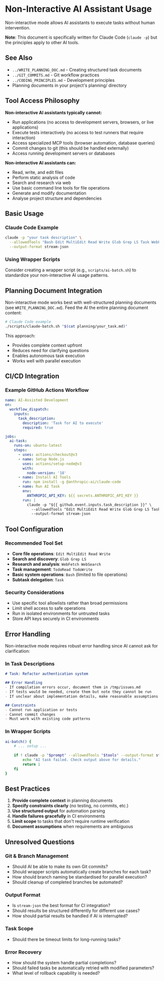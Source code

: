 # Non-Interactive AI Assistant Usage

Non-interactive mode allows AI assistants to execute tasks without human intervention.

**Note**: This document is specifically written for Claude Code (`claude -p`) but the principles apply to other AI tools.

## See Also

- `../WRITE_PLANNING_DOC.md` - Creating structured task documents
- `../GIT_COMMITS.md` - Git workflow practices
- `../CODING_PRINCIPLES.md` - Development principles
- Planning documents in your project's planning/ directory

## Tool Access Philosophy

**Non-interactive AI assistants typically cannot:**
- Run applications (no access to development servers, browsers, or live applications)
- Execute tests interactively (no access to test runners that require interaction)
- Access specialized MCP tools (browser automation, database queries)
- Commit changes to git (this should be handled externally)
- Access running development servers or databases

**Non-interactive AI assistants can:**
- Read, write, and edit files
- Perform static analysis of code
- Search and research via web
- Use basic command line tools for file operations
- Generate and modify documentation
- Analyse project structure and dependencies

## Basic Usage

### Claude Code Example
```bash
claude -p "your task description" \
  --allowedTools "Bash Edit MultiEdit Read Write Glob Grep LS Task WebFetch WebSearch TodoRead TodoWrite" \
  --output-format stream-json
```

### Using Wrapper Scripts

Consider creating a wrapper script (e.g., `scripts/ai-batch.sh`) to standardize your non-interactive AI usage patterns.

## Planning Document Integration

Non-interactive mode works best with well-structured planning documents (see `WRITE_PLANNING_DOC.md`). Feed the AI the entire planning document content:

```bash
# Claude Code example
./scripts/claude-batch.sh "$(cat planning/your_task.md)"
```

This approach:
- Provides complete context upfront
- Reduces need for clarifying questions
- Enables autonomous task execution
- Works well with parallel execution

## CI/CD Integration

### Example GitHub Actions Workflow
```yaml
name: AI-Assisted Development
on:
  workflow_dispatch:
    inputs:
      task_description:
        description: 'Task for AI to execute'
        required: true

jobs:
  ai-task:
    runs-on: ubuntu-latest
    steps:
      - uses: actions/checkout@v3
      - name: Setup Node.js
        uses: actions/setup-node@v3
        with:
          node-version: '18'
      - name: Install AI Tools
        run: npm install -g @anthropic-ai/claude-code
      - name: Run AI Task
        env:
          ANTHROPIC_API_KEY: ${{ secrets.ANTHROPIC_API_KEY }}
        run: |
          claude -p "${{ github.event.inputs.task_description }}" \
            --allowedTools "Edit MultiEdit Read Write Glob Grep LS Task WebFetch WebSearch" \
            --output-format stream-json
```

## Tool Configuration

### Recommended Tool Set
- **Core file operations**: `Edit MultiEdit Read Write`
- **Search and discovery**: `Glob Grep LS`
- **Research and analysis**: `WebFetch WebSearch`
- **Task management**: `TodoRead TodoWrite`
- **Basic system operations**: `Bash` (limited to file operations)
- **Subtask delegation**: `Task`

### Security Considerations
- Use specific tool allowlists rather than broad permissions
- Limit shell access to safe operations
- Run in isolated environments for untrusted tasks
- Store API keys securely in CI environments

## Error Handling

Non-interactive mode requires robust error handling since AI cannot ask for clarification:

### In Task Descriptions
```markdown
# Task: Refactor authentication system

## Error Handling
- If compilation errors occur, document them in /tmp/issues.md
- If tests would be needed, create them but note they cannot be run
- If unclear about implementation details, make reasonable assumptions and document them

## Constraints  
- Cannot run application or tests
- Cannot commit changes
- Must work with existing code patterns
```

### In Wrapper Scripts
```bash
ai-batch() {
    # ... setup ...
    
    if ! claude -p "$prompt" --allowedTools "$tools" --output-format stream-json; then
        echo "AI task failed. Check output above for details."
        return 1
    fi
}
```

## Best Practices

1. **Provide complete context** in planning documents
2. **Specify constraints clearly** (no testing, no commits, etc.)
3. **Use structured output** for automation parsing
4. **Handle failures gracefully** in CI environments
5. **Limit scope** to tasks that don't require runtime verification
6. **Document assumptions** when requirements are ambiguous

## Unresolved Questions

### Git & Branch Management
- Should AI be able to make its own Git commits?
- Should wrapper scripts automatically create branches for each task?
- How should branch naming be standardised for parallel execution?
- Should cleanup of completed branches be automated?

### Output Format
- Is `stream-json` the best format for CI integration?
- Should results be structured differently for different use cases?
- How should partial results be handled if AI is interrupted?

### Task Scope
- Should there be timeout limits for long-running tasks?

### Error Recovery
- How should the system handle partial completions?
- Should failed tasks be automatically retried with modified parameters?
- What level of rollback capability is needed?